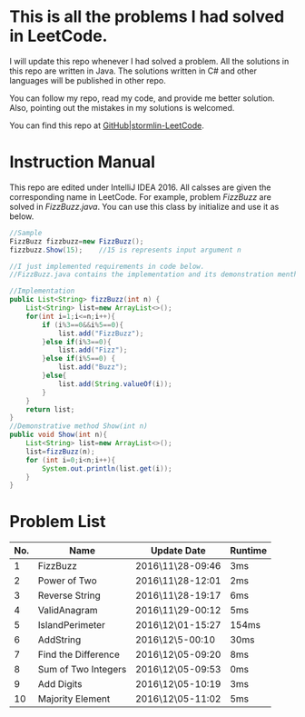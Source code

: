 # This is all the problems I had solved in LeetCode.
I will update this repo whenever I had solved a problem. All the solutions in this repo are written in Java. The solutions written in C# and other languages will be published in other repo.

You can follow my repo, read my code, and provide me better solution. Also, pointing out the mistakes in my solutions is welcomed.

You can find this repo at [GitHub|stormlin-LeetCode](https://github.com/K9A2/LeetCode).

# Instruction Manual
This repo are edited under IntelliJ IDEA 2016.
All calsses are given the corresponding name in LeetCode. For example, problem *FizzBuzz* are solved in *FizzBuzz.java*. You can use this class by initialize and use it as below.

```java
//Sample
FizzBuzz fizzbuzz=new FizzBuzz();
fizzbuzz.Show(15);    //15 is represents input argument n

//I just implemented requirements in code below.
//FizzBuzz.java contains the implementation and its demonstration menthod Show()

//Implementation
public List<String> fizzBuzz(int n) {
    List<String> list=new ArrayList<>();    
    for(int i=1;i<=n;i++){
        if (i%3==0&&i%5==0){
            list.add("FizzBuzz");
        }else if(i%3==0){
            list.add("Fizz");
        }else if(i%5==0) {
            list.add("Buzz");
        }else{
            list.add(String.valueOf(i));
        }
    }
    return list;
}
//Demonstrative method Show(int n)
public void Show(int n){
    List<String> list=new ArrayList<>();
    list=fizzBuzz(n);
    for (int i=0;i<n;i++){
        System.out.println(list.get(i));
    }
}
```

# Problem List

|No.|Name        |Update Date|Runtime|
|-----|------------|-----------|-------|
|1|FizzBuzz|2016\11\28-09:46|3ms|
|2|Power of Two|2016\11\28-12:01|2ms|
|3|Reverse String|2016\11\28-19:17|6ms|
|4|ValidAnagram|2016\11\29-00:12|5ms|
|5|IslandPerimeter|2016\12\01-15:27|154ms|
|6|AddString|2016\12\5-00:10|30ms|
|7|Find the Difference|2016\12\05-09:20|8ms|
|8|Sum of Two Integers|2016\12\05-09:53|0ms|
|9|Add Digits|2016\12\05-10:19|3ms|
|10|Majority Element|2016\12\05-11:02|5ms|